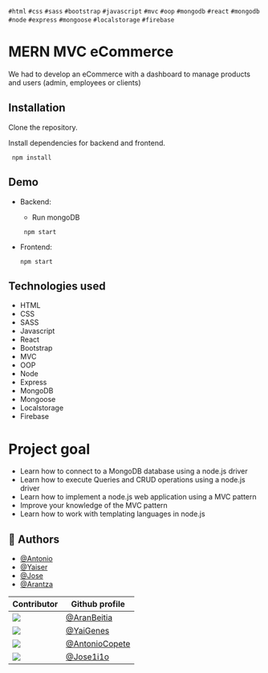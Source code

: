 `#html` `#css` `#sass` `#bootstrap` `#javascript` `#mvc` `#oop` `#mongodb` `#react`
`#mongodb` `#node` `#express` `#mongoose` `#localstorage` `#firebase`

# MERN MVC eCommerce

We had to develop an eCommerce with a dashboard to manage products and users 
(admin, employees or clients)
## Installation

Clone the repository.
 
Install dependencies for backend and frontend.
 ```http
  npm install
```
## Demo

- Backend:
     - Run mongoDB
    ```http
     npm start
     ```

- Frontend:
    ```http
    npm start
    ```
  
## Technologies used

- HTML
- CSS
- SASS
- Javascript
- React
- Bootstrap
- MVC
- OOP
- Node
- Express
- MongoDB
- Mongoose
- Localstorage
- Firebase

  
# Project goal
- Learn how to connect to a MongoDB database using a node.js driver
- Learn how to execute Queries and CRUD operations using a node.js driver
- Learn how to implement a node.js web application using a MVC pattern
- Improve your knowledge of the MVC pattern
- Learn how to work with templating languages in node.js

## 🔗 Authors
- [@Antonio](https://github.com/AntonioCopete)
- [@Yaiser](https://github.com/yaigenes)
- [@Jose](https://github.com/Jose1i1o)
- [@Arantza](https://github.com/aranbeitia)


| Contributor | Github profile
| ------------------------| -----------------------------------------------------------------------|
| [![](https://avatars2.githubusercontent.com/u/12766483?s=90&v=4)](https://github.com/aranbeitia) | [@AranBeitia](https://www.github.com/AranBeitia) |
| [![](https://avatars2.githubusercontent.com/u/80582545?s=90&v=4)](https://github.com/YaiGenes)|[@YaiGenes](https://github.com/YaiGenes) |
| [![](https://avatars2.githubusercontent.com/u/85640830?s=90&v=4)](https://github.com/AntonioCopete)|[@AntonioCopete](https://github.com/AntonioCopete) |
| [![](https://avatars.githubusercontent.com/u/78234738?s=90&v=4)](https://github.com/Jose1i1o)|[@Jose1i1o](https://github.com/Jose1i1o) |
